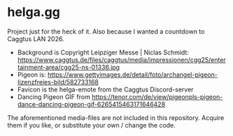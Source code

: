 # helga.gg

Project just for the heck of it. Also because I wanted a countdown to Caggtus LAN 2026.

- Background is Copyright Leipziger Messe | Niclas Schmidt: https://www.caggtus.de/files/caggtus/media/impressionen/cgg25/entertainment-area/cgg25-ns-01336.jpg
- Pigeon is: https://www.gettyimages.de/detail/foto/archangel-pigeon-lizenzfreies-bild/582733168
- Favicon is the helga-emote from the Caggtus Discord-server
- Dancing Pigeon GIF from https://tenor.com/de/view/pigeonpls-pigeon-dance-dancing-pigeon-gif-6265415463171646428

The aforementioned media-files are not included in this repository. Acquire them if you like, or substitute your own / change the code.
